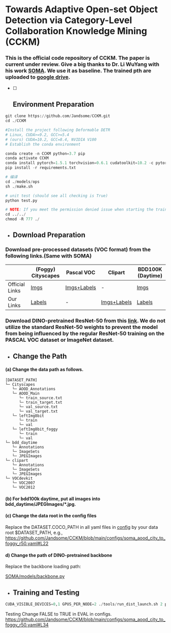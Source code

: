 # Towards Adaptive Open-set Object Detection via Category-Level Collaboration Knowledge Mining (CCKM)

### This is the official code repository of CCKM. The paper is current under review. Give a big thanks to Dr. Li WuYang with his work [SOMA](https://github.com/CityU-AIM-Group/SOMA). We use it as baseline. The trained pth are  uploaded to [google drive]().

- [ ] ## Environment Preparation

```python
git clone https://github.com/Jandsome/CCKM.git
cd ./CCKM

#Install the project following Deformable DETR
# Linux, CUDA>=9.2, GCC>=5.4
# (ours) CUDA=10.2, GCC=8.4, NVIDIA V100 
# Establish the conda environment

conda create -n CCKM python=3.7 pip
conda activate CCKM
conda install pytorch=1.5.1 torchvision=0.6.1 cudatoolkit=10.2 -c pytorch
pip install -r requirements.txt

# 编译
cd ./models/ops
sh ./make.sh

# unit test (should see all checking is True)
python test.py

# NOTE: If you meet the permission denied issue when starting the training
cd ../../ 
chmod -R 777 ./
```

- ##  Download Preparation

###  Download pre-processed datasets (VOC format) from the following links.(Same with SOMA)

|                | (Foggy) Cityscapes                                           | Pascal VOC                                                   | Clipart                                                      | BDD100K (Daytime)                                            |
| -------------- | ------------------------------------------------------------ | ------------------------------------------------------------ | ------------------------------------------------------------ | ------------------------------------------------------------ |
| Official Links | [Imgs](https://www.cityscapes-dataset.com/login/)            | [Imgs+Labels](https://pjreddie.com/projects/pascal-voc-dataset-mirror/) | -                                                            | [Imgs](https://bdd-data.berkeley.edu/)                       |
| Our Links      | [Labels](https://portland-my.sharepoint.com/:u:/g/personal/wuyangli2-c_my_cityu_edu_hk/EVNAjK2JkG9ChREzzqdqJkYBLoZ_VOqkMdhWasN_BETGWw?e=fP9Ae4) | -                                                            | [Imgs+Labels](https://portland-my.sharepoint.com/:u:/g/personal/wuyangli2-c_my_cityu_edu_hk/Edz2YcXHuStIqwM_NA7k8FMBGLeyAGQcSjdSR-vYaVx_vw?e=es6KDW) | [Labels](https://portland-my.sharepoint.com/:u:/g/personal/wuyangli2-c_my_cityu_edu_hk/EQe5cvBEKENIhJuOEIMgmBwBG49OqDidYi3C1eb7vPMWYg?e=RQaddX) |

### Download DINO-pretrained ResNet-50 from this [link](https://portland-my.sharepoint.com/:u:/g/personal/wuyangli2-c_my_cityu_edu_hk/EVnK9IPi91ZPuNmwpeSWGHABqhSFQK52I7xGzroXKeuyzA?e=EnlwgO). We do not utilize the standard ResNet-50 weights to prevent the model from being influenced by the regular ResNet-50 training on the PASCAL VOC dataset or ImageNet dataset.

- ## Change the Path

#### (a) Change the data path as follows.

```
[DATASET_PATH]
└─ Cityscapes
   └─ AOOD_Annotations
   └─ AOOD_Main
      └─ train_source.txt
      └─ train_target.txt
      └─ val_source.txt
      └─ val_target.txt
   └─ leftImg8bit
      └─ train
      └─ val
   └─ leftImg8bit_foggy
      └─ train
      └─ val
└─ bdd_daytime
   └─ Annotations
   └─ ImageSets
   └─ JPEGImages
└─ clipart
   └─ Annotations
   └─ ImageSets
   └─ JPEGImages
└─ VOCdevkit
   └─ VOC2007
   └─ VOC2012
```



#### (b) For bdd100k daytime, put all images into bdd_daytime/JPEGImages/*.jpg.

#### (c) Change the data root in the config files

Replace the DATASET.COCO_PATH in all yaml files in [config](configs) by your data root $DATASET_PATH, e.g., https://github.com/Jandsome/CCKM/blob/main/configs/soma_aood_city_to_foggy_r50.yaml#L22

#### d) Change the path of DINO-pretrained backbone

Replace the backbone loading path:

[SOMA/models/backbone.py](https://github.com/Jandsome/CCKM/blob/main/models/backbone.py#L107)
- ## Training and Testing

```python
CUDA_VISIBLE_DEVICES=0,1 GPUS_PER_NODE=2 ./tools/run_dist_launch.sh 2 python main_multi_eval.py --config_file configs/soma_aood_city_to_foggy_r50.yaml --opts DATASET.AOOD_SETTING 1 OUTPUT_DIR experiments/city_to_foggy/setting1
```
Testing
Change FALSE to TRUE in EVAL in configs.
https://github.com/Jandsome/CCKM/blob/main/configs/soma_aood_city_to_foggy_r50.yaml#L34
